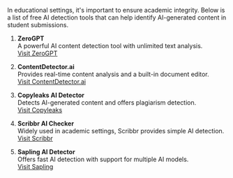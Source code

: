 In educational settings, it's important to ensure academic integrity. Below is a list of free AI detection tools that can help identify AI-generated content in student submissions.

1. **ZeroGPT**  
   A powerful AI content detection tool with unlimited text analysis.  
   [Visit ZeroGPT](https://zerogpt.com)

2. **ContentDetector.ai**  
   Provides real-time content analysis and a built-in document editor.  
   [Visit ContentDetector.ai](https://contentdetector.ai)

3. **Copyleaks AI Detector**  
   Detects AI-generated content and offers plagiarism detection.  
   [Visit Copyleaks](https://copyleaks.com)

4. **Scribbr AI Checker**  
   Widely used in academic settings, Scribbr provides simple AI detection.  
   [Visit Scribbr](https://www.scribbr.com/ai-checker)

5. **Sapling AI Detector**  
   Offers fast AI detection with support for multiple AI models.  
   [Visit Sapling](https://sapling.ai)
